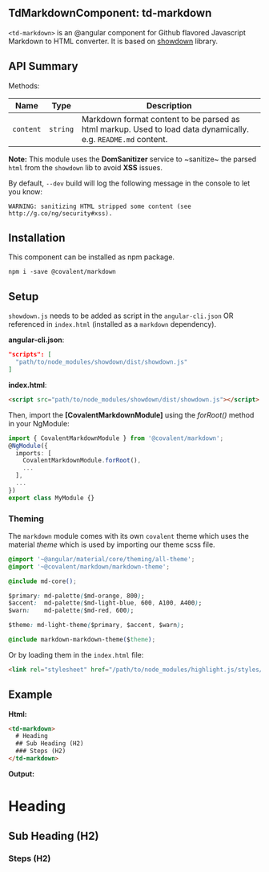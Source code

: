 ## TdMarkdownComponent: td-markdown

`<td-markdown>` is an @angular component for Github flavored Javascript Markdown to HTML converter. It is based on [showdown](https://github.com/showdownjs/showdown/) library.

## API Summary

Methods:

| Name | Type | Description |
| --- | --- | --- |
| `content` | `string` | Markdown format content to be parsed as html markup. Used to load data dynamically. e.g. `README.md` content.

**Note:** This module uses the **DomSanitizer** service to ~sanitize~ the parsed `html` from the `showdown` lib to avoid **XSS** issues.

By default, `--dev` build will log the following message in the console to let you know:

`WARNING: sanitizing HTML stripped some content (see http://g.co/ng/security#xss).`

## Installation

This component can be installed as npm package.

```npm
npm i -save @covalent/markdown
```

## Setup

`showdown.js` needs to be added as script in the `angular-cli.json` OR referenced in `index.html` (installed as a `markdown` dependency).

**angular-cli.json**:

```json
"scripts": [
  "path/to/node_modules/showdown/dist/showdown.js"
]
```

**index.html**:

```html
<script src="path/to/node_modules/showdown/dist/showdown.js"></script>
```

Then, import the **[CovalentMarkdownModule]** using the *forRoot()* method in your NgModule:

```typescript
import { CovalentMarkdownModule } from '@covalent/markdown';
@NgModule({
  imports: [
    CovalentMarkdownModule.forRoot(),
    ...
  ],
  ...
})
export class MyModule {}
```

### Theming

The `markdown` module comes with its own `covalent` theme which uses the material *theme* which is used by importing our theme scss file.

```css
@import '~@angular/material/core/theming/all-theme';
@import '~@covalent/markdown/markdown-theme';

@include md-core();

$primary: md-palette($md-orange, 800);
$accent:  md-palette($md-light-blue, 600, A100, A400);
$warn:    md-palette($md-red, 600);

$theme: md-light-theme($primary, $accent, $warn);

@include markdown-markdown-theme($theme);
```

Or by loading them in the `index.html` file:

```html
<link rel="stylesheet" href="/path/to/node_modules/highlight.js/styles/vs.css">
```

## Example

**Html:**

```html
<td-markdown>
  # Heading 
  ## Sub Heading (H2)
  ### Steps (H2)
</td-markdown>
```

**Output:**

# Heading 
## Sub Heading (H2)
### Steps (H2)

